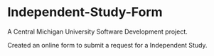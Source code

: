 # Independent-Study-Form

A Central Michigan University Software Development project.

Created an online form to submit a request for a Independent Study.

